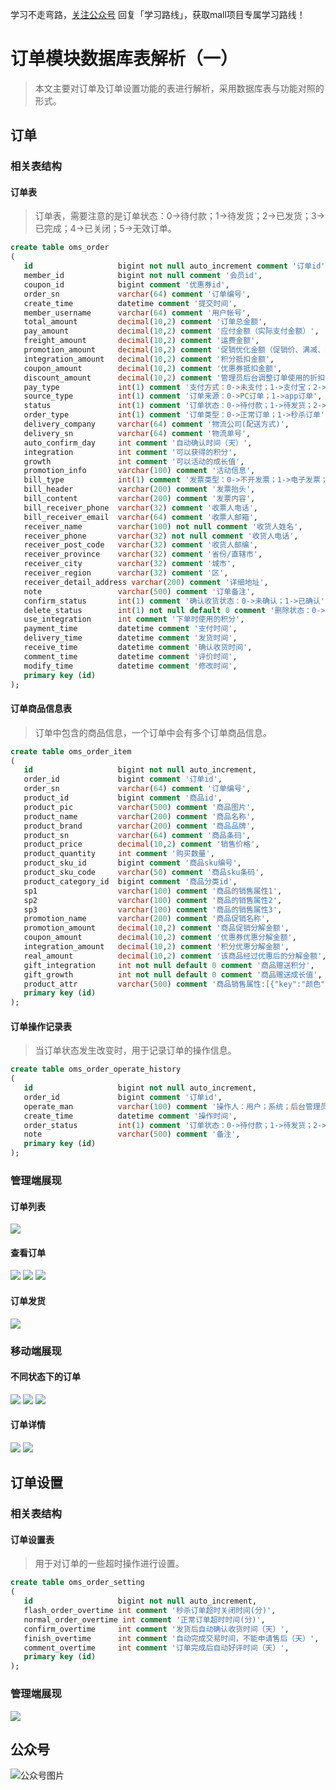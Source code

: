 学习不走弯路，[关注公众号](#公众号) 回复「学习路线」，获取mall项目专属学习路线！

# 订单模块数据库表解析（一）

> 本文主要对订单及订单设置功能的表进行解析，采用数据库表与功能对照的形式。

## 订单

### 相关表结构

#### 订单表

> 订单表，需要注意的是订单状态：0->待付款；1->待发货；2->已发货；3->已完成；4->已关闭；5->无效订单。

```sql
create table oms_order
(
   id                   bigint not null auto_increment comment '订单id',
   member_id            bigint not null comment '会员id',
   coupon_id            bigint comment '优惠券id',
   order_sn             varchar(64) comment '订单编号',
   create_time          datetime comment '提交时间',
   member_username      varchar(64) comment '用户帐号',
   total_amount         decimal(10,2) comment '订单总金额',
   pay_amount           decimal(10,2) comment '应付金额（实际支付金额）',
   freight_amount       decimal(10,2) comment '运费金额',
   promotion_amount     decimal(10,2) comment '促销优化金额（促销价、满减、阶梯价）',
   integration_amount   decimal(10,2) comment '积分抵扣金额',
   coupon_amount        decimal(10,2) comment '优惠券抵扣金额',
   discount_amount      decimal(10,2) comment '管理员后台调整订单使用的折扣金额',
   pay_type             int(1) comment '支付方式：0->未支付；1->支付宝；2->微信',
   source_type          int(1) comment '订单来源：0->PC订单；1->app订单',
   status               int(1) comment '订单状态：0->待付款；1->待发货；2->已发货；3->已完成；4->已关闭；5->无效订单',
   order_type           int(1) comment '订单类型：0->正常订单；1->秒杀订单',
   delivery_company     varchar(64) comment '物流公司(配送方式)',
   delivery_sn          varchar(64) comment '物流单号',
   auto_confirm_day     int comment '自动确认时间（天）',
   integration          int comment '可以获得的积分',
   growth               int comment '可以活动的成长值',
   promotion_info       varchar(100) comment '活动信息',
   bill_type            int(1) comment '发票类型：0->不开发票；1->电子发票；2->纸质发票',
   bill_header          varchar(200) comment '发票抬头',
   bill_content         varchar(200) comment '发票内容',
   bill_receiver_phone  varchar(32) comment '收票人电话',
   bill_receiver_email  varchar(64) comment '收票人邮箱',
   receiver_name        varchar(100) not null comment '收货人姓名',
   receiver_phone       varchar(32) not null comment '收货人电话',
   receiver_post_code   varchar(32) comment '收货人邮编',
   receiver_province    varchar(32) comment '省份/直辖市',
   receiver_city        varchar(32) comment '城市',
   receiver_region      varchar(32) comment '区',
   receiver_detail_address varchar(200) comment '详细地址',
   note                 varchar(500) comment '订单备注',
   confirm_status       int(1) comment '确认收货状态：0->未确认；1->已确认',
   delete_status        int(1) not null default 0 comment '删除状态：0->未删除；1->已删除',
   use_integration      int comment '下单时使用的积分',
   payment_time         datetime comment '支付时间',
   delivery_time        datetime comment '发货时间',
   receive_time         datetime comment '确认收货时间',
   comment_time         datetime comment '评价时间',
   modify_time          datetime comment '修改时间',
   primary key (id)
);
```

#### 订单商品信息表

> 订单中包含的商品信息，一个订单中会有多个订单商品信息。

```sql
create table oms_order_item
(
   id                   bigint not null auto_increment,
   order_id             bigint comment '订单id',
   order_sn             varchar(64) comment '订单编号',
   product_id           bigint comment '商品id',
   product_pic          varchar(500) comment '商品图片',
   product_name         varchar(200) comment '商品名称',
   product_brand        varchar(200) comment '商品品牌',
   product_sn           varchar(64) comment '商品条码',
   product_price        decimal(10,2) comment '销售价格',
   product_quantity     int comment '购买数量',
   product_sku_id       bigint comment '商品sku编号',
   product_sku_code     varchar(50) comment '商品sku条码',
   product_category_id  bigint comment '商品分类id',
   sp1                  varchar(100) comment '商品的销售属性1',
   sp2                  varchar(100) comment '商品的销售属性2',
   sp3                  varchar(100) comment '商品的销售属性3',
   promotion_name       varchar(200) comment '商品促销名称',
   promotion_amount     decimal(10,2) comment '商品促销分解金额',
   coupon_amount        decimal(10,2) comment '优惠券优惠分解金额',
   integration_amount   decimal(10,2) comment '积分优惠分解金额',
   real_amount          decimal(10,2) comment '该商品经过优惠后的分解金额',
   gift_integration     int not null default 0 comment '商品赠送积分',
   gift_growth          int not null default 0 comment '商品赠送成长值',
   product_attr         varchar(500) comment '商品销售属性:[{"key":"颜色","value":"颜色"},{"key":"容量","value":"4G"}]',
   primary key (id)
);
```

#### 订单操作记录表

> 当订单状态发生改变时，用于记录订单的操作信息。

```sql
create table oms_order_operate_history
(
   id                   bigint not null auto_increment,
   order_id             bigint comment '订单id',
   operate_man          varchar(100) comment '操作人：用户；系统；后台管理员',
   create_time          datetime comment '操作时间',
   order_status         int(1) comment '订单状态：0->待付款；1->待发货；2->已发货；3->已完成；4->已关闭；5->无效订单',
   note                 varchar(500) comment '备注',
   primary key (id)
);
```

### 管理端展现

#### 订单列表
![](../images/database_screen_33.png)

#### 查看订单
![](../images/database_screen_34.png)
![](../images/database_screen_35.png)
![](../images/database_screen_36.png)

#### 订单发货
![](../images/database_screen_38.png)

### 移动端展现

#### 不同状态下的订单
![](../images/database_screen_39.png)
![](../images/database_screen_40.png)
![](../images/database_screen_41.png)

#### 订单详情
![](../images/database_screen_42.png)
![](../images/database_screen_43.png)


## 订单设置

### 相关表结构

#### 订单设置表

> 用于对订单的一些超时操作进行设置。

```sql
create table oms_order_setting
(
   id                   bigint not null auto_increment,
   flash_order_overtime int comment '秒杀订单超时关闭时间(分)',
   normal_order_overtime int comment '正常订单超时时间(分)',
   confirm_overtime     int comment '发货后自动确认收货时间（天）',
   finish_overtime      int comment '自动完成交易时间，不能申请售后（天）',
   comment_overtime     int comment '订单完成后自动好评时间（天）',
   primary key (id)
);
```

### 管理端展现

![](../images/database_screen_37.png)

## 公众号

![公众号图片](http://macro-oss.oss-cn-shenzhen.aliyuncs.com/mall/banner/qrcode_for_macrozheng_258.jpg)